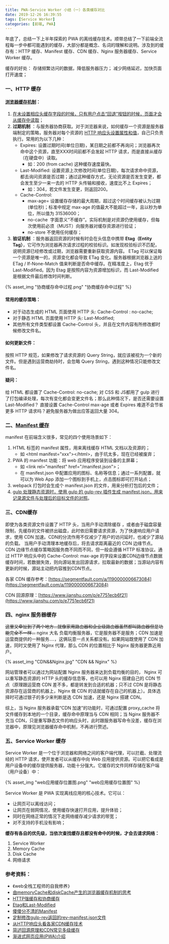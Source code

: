 ```yaml
---
title: PWA-Service Worker 小结（一）各类缓存对比
date: 2019-12-26 16:39:55
tags: [Service Worker]
categories: [前端, PWA]
---
```

年底了，总结一下上半年探索的 PWA 的离线缓存技术。顺带总结了一下前端全流程每一步中都可能遇到的缓存，大部分都是概念、名词的理解和说明。涉及到的缓存有：HTTP 缓存、Manifest 缓存、CDN 缓存、Nginx 服务器缓存、Service Worker 缓存。

<!--more-->

缓存的好处：
存储频繁访问的数据，降低服务器压力；
减少网络延迟，加快页面打开速度；

### 一、HTTP 缓存
#### [浏览器缓存机制](https://www.cnblogs.com/slly/p/6732749.html)：
1. [在未设置相应头缓存字段的时候，只有用户点击“回退”按钮的时候，页面才会从缓存中读取](https://segmentfault.com/a/1190000011286027)；
2. __过期机制__ ：与服务器协商获取。对于浏览器来说，如何缓存一个资源是服务器端制定的策略，服务器对每个资源的 [HTTP 响应头设置属性和值](https://developer.mozilla.org/zh-CN/docs/Web/HTTP/Caching_FAQ)，自己只负责执行。常用的为以下几种：
    * Expires: 设置过期时间(单位日期)，某日期之前都不再询问；浏览器再次命中这个资源，直至XXX时间前都不会发起 HTTP 请求，而是直接从缓存（在硬盘中）读取。
      * 如：200 (from cache) 这种缓存速度最快。
    * Last-Modified: 设置资源上次修改时间(单位日期)，每次请求命中资源，都去询问资源是否过期；通过这种缓存方式，无论资源是否发生变更，都会发生至少一来一去的 HTTP 头传输和接收，速度比不上 Expires；
      * 如：304，若文件发生变更，则返回200。
    * Cache-Control:
      * max-age=<seconds> 设置缓存存储的最大周期，超过这个时间缓存被认为过期(单位秒)；标准中规定 max-age 的值最大不能超过一年，且以秒为单位，所以值为 31536000；
      * no-cache  字面意义“不缓存”。实际机制是对资源仍使用缓存，但每次使用前必须（MUST）向服务器对缓存资源进行验证；
      * no-store 不使用任何缓存；
3. __验证机制__ ：服务器返回资源的时候有时会在头信息中携带 __Etag（Entity Tag）__，它可作为浏览器再次请求过程的校验标识。如发现校验标识不匹配，说明资源已经修改或过期，浏览器需要重新获取资源内容。
ETag 可以保证每一个资源是唯一的，资源变化都会导致 ETag 变化。服务器根据浏览器上送的 ETag / If-None-Match 值来判断是否命中缓存。在精准度上，Etag 优于 Last-Modified。因为 Etag 是按照内容为资源增加标识，而 Last-Modified 是根据文件最后修改时间判断。

{% asset_img "协商缓存命中过程.png" "协商缓存命中过程" %}

#### 常用的缓存策略：
* 对于动态生成的 HTML 页面使用 HTTP 头: Cache-Control : no-cache;
* 对于静态 HTML 页面使用 HTTP 头: Last-Modified;
* 其他所有文件类型都设置 Cache-Control 头，并且在文件内容有所修改都时候修改文件名。

#### 如何更新文件：
按照 HTTP 规范，如果修改了请求资源的 Query String，就应该被视为一个新的文件。但是遇到运营商劫持时，会忽略 Query String，遇到这种情况只能修改文件名。

#### 疑问：
给 HTML 都设置了 Cache-Control: no-cache; 对 CSS 和 JS都用了 gulp 进行了打包编译处理，每次有变化都会变更文件名；那么此种情况下，是否还需要设置 Last-Modified？
直接设置 Cache-Control max-age 或者 Expires 难道不会节省更多 HTTP 请求吗？避免服务器为做出应答返回大量 304。

### 二、[Manifest 缓存](https://segmentfault.com/a/1190000019395237?utm_source=tag-newest)
manifest 在前端含义很多，常见的四个使用场景如下：
1. HTML 标签的 manifest 属性，用来离线缓存 HTML 文档以及资源的；
   * 如 <html manifest="xxx"\></html\>，由于坑太多，现在已经被废弃；
2. PWA 的 manifest 功能：将 web 应用程序安装到设备的主屏幕；
   * 如 <link rel="manifest" href="/manifest.json"\>；
   * 在 manifest.json 中配置应用的图标、名称等信息；通过一系列配置，就可以为 Web App 添加一个图标到手机上，点击图标即可打开站点；
3. webpack 打包时会生成个 manifest.json 的文件，用来分析打包后的文件；
4. [gulp 处理静态资源时，使用 gulp 的 gulp-rev 插件生成 manifest.json，用来记录源文件与处理后的目标文件的对照](https://blog.csdn.net/wangjun5159/article/details/79287881)。

### 三、CDN缓存
即使为各类资源文件设置了 HTTP 头，当用户手动清除缓存 ，或者由于磁盘容量限制，先缓存的文件被挤出磁盘，此时依旧需要请求资源，为了快速响应用户请求，使用 CDN 加速。CDN的分流作用不仅减少了用户的访问延时，也减少了源站的负载。
当用户手动清理本地缓存后，将去请求距离最近的 CDN 边缘节点。
CDN 边缘节点缓存策略因服务商不同而不同，但一般会遵循 HTTP 标准协议。通过 HTTP 响应头中的 Cache-Control: max-age 的字段来设置CDN边缘节点数据缓存时间，若数据失效，则向源站发出回源请求，拉取最新的数据；当源站内容有更新的时候，源站主动把内容推到CDN节点。

各家 CDN 缓存参考：[https://segmentfault.com/a/1190000006673084](https://segmentfault.com/a/1190000006673084)

CDN 回源原理：[https://www.jianshu.com/p/e7751ecb6f21](https://www.jianshu.com/p/e7751ecb6f21)

### 四、nginx 服务器缓存
<del>这里又牵扯到了两个地方...就像家用路由器和企业级路由器虽然都叫路由器但是功能完全不一样...</del>
nginx 大名 负载均衡服务器，它是服务器不是服务；CDN 加速是运营商提供的一种服务....，这俩玩意一点关系都没有。如果网站既使用了 CDN 加速，同时又使用了 Nginx 代理，那么 CDN 的位置相比于 Nginx 服务器更靠近用户。

{% asset_img "CDN&&Nginx.jpg" "CDN && Nginx" %}

网站管理者可以通过为网站配置 Nginx 服务器来达到负载均衡的目的， Nginx 可以重写静态资源的 HTTP 头的缓存信息等，也可以用 Nginx 搭建自己的 CDN 节点（原理跟运营商 CDN 差不多，都是转发到合适的机器；只不过 CDN 是将静态资源存在运营商的机器上，Nginx 做 CDN 的话就缓存在自己的机器上）。具体选择时可通过银子的多少来判断是选 CDN 加速，还是 Nginx 搭建 CDN。

综上，当 Nginx 服务器承载“CDN 加速”的功能时，可通过配置 proxy_cache 将文件缓存到本地的一个目录，缓存命中原理当与 CDN 相同；当 Nginx 服务器不充当 CDN，只是重写静态文件的响应头时，此时跟服务器写命令没差，缓存在浏览器中，原理见浏览器缓存命中机制，不再进行赘述。

### 五、Service Worker 缓存
Service Worker  是一个位于浏览器和网络之间的客户端代理，可以拦截、处理流经的 HTTP 请求，使开发者可以从缓存中向 Web 应用提供资源。可以把它看成是用户设备中的缓存提供服务器，功能十分强大。它缓存的文件同样存储在客户端（用户设备）中：

{% asset_img "web应用缓存位置图.png" "web应用缓存位置图" %}

Service Worker 是 PWA 实现离线应用的核心技术。它可以：
* 让网页可以离线访问；
* 让网页在弱网情况，使用缓存快速打开应用，提升体验；
* 同时在网络正常的情况下走网络缓存减少请求的带宽； 
* 对不支持的手机没有影响；

__缓存有各自的优先级，当依次查找缓存且都没有命中的时候，才会去请求网络：__
1. Service Worker
2. Memory Cache
3. Disk Cache
4. 网络请求

### 参考资料：
* 《web全栈工程师的自我修养》
* [由memoryCache和diskCache产生的浏览器缓存机制的思考](https://segmentfault.com/a/1190000011286027)
* [HTTP强缓存和协商缓存](https://segmentfault.com/a/1190000008956069)
* [Etag和Last-Modified](https://www.jianshu.com/p/b5c805f4e8d1)
* [傻傻分不清的Manifest](https://segmentfault.com/a/1190000019395237?utm_source=tag-newest)
* [定制修改gulp-rev返回的rev-manifest.json文件](https://blog.csdn.net/wangjun5159/article/details/79287881)
* [从HTTP响应头看各家CDN缓存技术](https://segmentfault.com/a/1190000006673084)
* [简述回源原理和CDN常见多级缓存](https://www.jianshu.com/p/e7751ecb6f21)
* [渐进式网页应用(PWA)介绍](https://zhuanlan.zhihu.com/p/96934736)
  